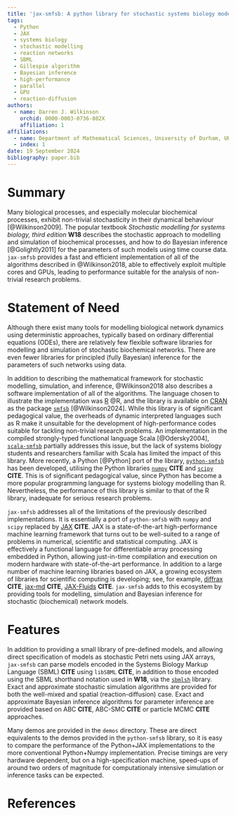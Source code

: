 ```yaml
---
title: 'jax-smfsb: A python library for stochastic systems biology modelling and inference'
tags:
  - Python
  - JAX
  - systems biology
  - stochastic modelling
  - reaction networks
  - SBML
  - Gillespie algorithm
  - Bayesian inference
  - high-performance
  - parallel
  - GPU
  - reaction-diffusion
authors:
  - name: Darren J. Wilkinson
    orchid: 0000-0003-0736-802X
    affiliation: 1
affiliations:
  - name: Department of Mathematical Sciences, University of Durham, UK
  - index: 1
date: 19 September 2024
bibliography: paper.bib
---
```


# Summary

Many biological processes, and especially molecular biochemical processes, exhibit non-trivial stochasticity in their dynamical behaviour [@Wilkinson2009]. The popular textbook *Stochastic modelling for systems biology, third edition* **W18** describes the stochastic approach to modelling and simulation of biochemical processes, and how to do Bayesian inference [@Golightly2011] for the parameters of such models using time course data. `jax-smfsb` provides a fast and efficient implementation of all of the algorithms described in @Wilkinson2018, able to effectively exploit multiple cores and GPUs, leading to performance suitable for the analysis of non-trivial research problems.

# Statement of Need

Although there exist many tools for modelling biological network dynamics using deterministic approaches, typically based on ordinary differential equations (ODEs), there are relatively few flexible software libraries for modelling and simulation of stochastic biochemical networks. There are even fewer libraries for principled (fully Bayesian) inference for the parameters of such networks using data.

In addition to describing the mathematical framework for stochastic modelling, simulation, and inference, @Wilkinson2018 also describes a software implementation of all of the algorithms. The language chosen to illustrate the implementation was [R](https://www.r-project.org/) @R, and the library is available on [CRAN](https://cran.r-project.org/) as the package [`smfsb`](https://cran.r-project.org/package=smfsb) [@Wilkinson2024]. While this library is of significant pedagogical value, the overheads of dynamic interpreted languages such as R make it unsuitable for the development of high-performance codes suitable for tackling non-trivial research problems. An implementation in the compiled strongly-typed functional language Scala [@Odersky2004], [`scala-smfsb`](https://github.com/darrenjw/scala-smfsb) partially addresses this issue, but the lack of systems biology students and researchers familiar with Scala has limited the impact of this library. More recently, a Python [@Python] port of the library, [`python-smfsb`](https://github.com/darrenjw/python-smfsb) has been developed, utilising the Python libraries [`numpy`](https://numpy.org/) **CITE** and [`scipy`](https://scipy.org/) **CITE**. This is of significant pedagogical value, since Python has become a more popular programming language for systems biology modelling than R. Nevertheless, the performance of this library is similar to that of the R library, inadequate for serious research problems.

`jax-smfsb` addresses all of the limitations of the previously described implementations. It is essentially a port of `python-smfsb` with `numpy` and `scipy` replaced by [JAX](https://github.com/google/jax) **CITE**. JAX is a state-of-the-art high-performance machine learning framework that turns out to be well-suited to a range of problems in numerical, scientific and statistical computing. JAX is effectively a functional language for differentiable array processing embedded in Python, allowing just-in-time compilation and execution on modern hardware with state-of-the-art performance. In addition to a large number of machine learning libraries based on JAX, a growing ecosystem of libraries for scientific computing is developing; see, for example, [diffrax](https://docs.kidger.site/diffrax/) **CITE**, [jax-md](https://github.com/jax-md/jax-md) **CITE**, [JAX-Fluids](https://github.com/tumaer/JAXFLUIDS) **CITE**. `jax-smfsb` adds to this ecosystem by providing tools for modelling, simulation and Bayesian inference for stochastic (biochemical) network models.

# Features

In addition to providing a small library of pre-defined models, and allowing direct specification of models as stochastic Petri nets using JAX arrays, `jax-smfsb` can parse models encoded in the Systems Biology Markup Language (SBML) **CITE** using `libSBML` **CITE**, in addition to those encoded using the SBML shorthand notation used in **W18**, via the [`sbmlsh`](https://pypi.org/project/sbmlsh/) library. Exact and approximate stochastic simulation algorithms are provided for both the well-mixed and spatial (reaction-diffusion) case. Exact and approximate Bayesian inference algorithms for parameter inference are provided based on ABC **CITE**, ABC-SMC **CITE** or particle MCMC **CITE** approaches.

Many demos are provided in the `demos` directory. These are direct equivalents to the demos provided in the `python-smfsb` library, so it is easy to compare the performance of the Python+JAX implementations to the more conventional Python+Numpy implementation. Precise timings are very hardware dependent, but on a high-specification machine, speed-ups of around two orders of magnitude for computationaly intensive simulation or inference tasks can be expected.

# References

